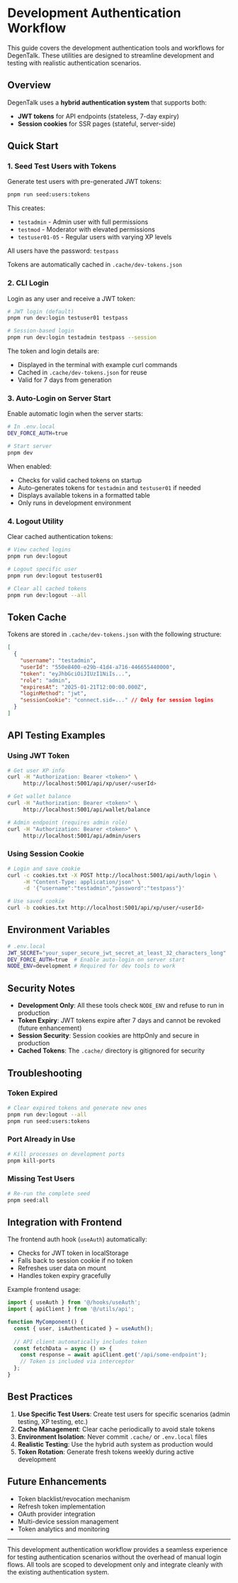 # Development Authentication Workflow

This guide covers the development authentication tools and workflows for DegenTalk. These utilities are designed to streamline development and testing with realistic authentication scenarios.

## Overview

DegenTalk uses a **hybrid authentication system** that supports both:
- **JWT tokens** for API endpoints (stateless, 7-day expiry)
- **Session cookies** for SSR pages (stateful, server-side)

## Quick Start

### 1. Seed Test Users with Tokens

Generate test users with pre-generated JWT tokens:

```bash
pnpm run seed:users:tokens
```

This creates:
- `testadmin` - Admin user with full permissions
- `testmod` - Moderator with elevated permissions  
- `testuser01-05` - Regular users with varying XP levels

All users have the password: `testpass`

Tokens are automatically cached in `.cache/dev-tokens.json`

### 2. CLI Login

Login as any user and receive a JWT token:

```bash
# JWT login (default)
pnpm run dev:login testuser01 testpass

# Session-based login
pnpm run dev:login testadmin testpass --session
```

The token and login details are:
- Displayed in the terminal with example curl commands
- Cached in `.cache/dev-tokens.json` for reuse
- Valid for 7 days from generation

### 3. Auto-Login on Server Start

Enable automatic login when the server starts:

```bash
# In .env.local
DEV_FORCE_AUTH=true

# Start server
pnpm dev
```

When enabled:
- Checks for valid cached tokens on startup
- Auto-generates tokens for `testadmin` and `testuser01` if needed
- Displays available tokens in a formatted table
- Only runs in development environment

### 4. Logout Utility

Clear cached authentication tokens:

```bash
# View cached logins
pnpm run dev:logout

# Logout specific user
pnpm run dev:logout testuser01

# Clear all cached tokens
pnpm run dev:logout --all
```

## Token Cache

Tokens are stored in `.cache/dev-tokens.json` with the following structure:

```json
[
  {
    "username": "testadmin",
    "userId": "550e8400-e29b-41d4-a716-446655440000",
    "token": "eyJhbGciOiJIUzI1NiIs...",
    "role": "admin",
    "expiresAt": "2025-01-21T12:00:00.000Z",
    "loginMethod": "jwt",
    "sessionCookie": "connect.sid=..." // Only for session logins
  }
]
```

## API Testing Examples

### Using JWT Token

```bash
# Get user XP info
curl -H "Authorization: Bearer <token>" \
     http://localhost:5001/api/xp/user/<userId>

# Get wallet balance  
curl -H "Authorization: Bearer <token>" \
     http://localhost:5001/api/wallet/balance

# Admin endpoint (requires admin role)
curl -H "Authorization: Bearer <token>" \
     http://localhost:5001/api/admin/users
```

### Using Session Cookie

```bash
# Login and save cookie
curl -c cookies.txt -X POST http://localhost:5001/api/auth/login \
     -H "Content-Type: application/json" \
     -d '{"username":"testadmin","password":"testpass"}'

# Use saved cookie
curl -b cookies.txt http://localhost:5001/api/xp/user/<userId>
```

## Environment Variables

```bash
# .env.local
JWT_SECRET="your_super_secure_jwt_secret_at_least_32_characters_long"
DEV_FORCE_AUTH=true  # Enable auto-login on server start
NODE_ENV=development # Required for dev tools to work
```

## Security Notes

- **Development Only**: All these tools check `NODE_ENV` and refuse to run in production
- **Token Expiry**: JWT tokens expire after 7 days and cannot be revoked (future enhancement)
- **Session Security**: Session cookies are httpOnly and secure in production
- **Cached Tokens**: The `.cache/` directory is gitignored for security

## Troubleshooting

### Token Expired
```bash
# Clear expired tokens and generate new ones
pnpm run dev:logout --all
pnpm run seed:users:tokens
```

### Port Already in Use
```bash
# Kill processes on development ports
pnpm kill-ports
```

### Missing Test Users
```bash
# Re-run the complete seed
pnpm seed:all
```

## Integration with Frontend

The frontend auth hook (`useAuth`) automatically:
- Checks for JWT token in localStorage
- Falls back to session cookie if no token
- Refreshes user data on mount
- Handles token expiry gracefully

Example frontend usage:

```typescript
import { useAuth } from '@/hooks/useAuth';
import { apiClient } from '@/utils/api';

function MyComponent() {
  const { user, isAuthenticated } = useAuth();
  
  // API client automatically includes token
  const fetchData = async () => {
    const response = await apiClient.get('/api/some-endpoint');
    // Token is included via interceptor
  };
}
```

## Best Practices

1. **Use Specific Test Users**: Create test users for specific scenarios (admin testing, XP testing, etc.)
2. **Cache Management**: Clear cache periodically to avoid stale tokens
3. **Environment Isolation**: Never commit `.cache/` or `.env.local` files
4. **Realistic Testing**: Use the hybrid auth system as production would
5. **Token Rotation**: Generate fresh tokens weekly during active development

## Future Enhancements

- Token blacklist/revocation mechanism
- Refresh token implementation  
- OAuth provider integration
- Multi-device session management
- Token analytics and monitoring

---

This development authentication workflow provides a seamless experience for testing authentication scenarios without the overhead of manual login flows. All tools are scoped to development only and integrate cleanly with the existing authentication system.